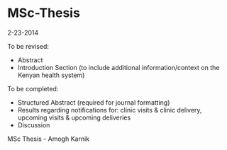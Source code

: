 MSc-Thesis
==========

2-23-2014 

To be revised:
- Abstract
- Introduction Section (to include additional information/context on the Kenyan health system)

To be completed:
- Structured Abstract (required for journal formatting)
- Results regarding notifications for: clinic visits & clinic delivery, upcoming visits & upcoming deliveries
- Discussion


MSc Thesis - Amogh Karnik
